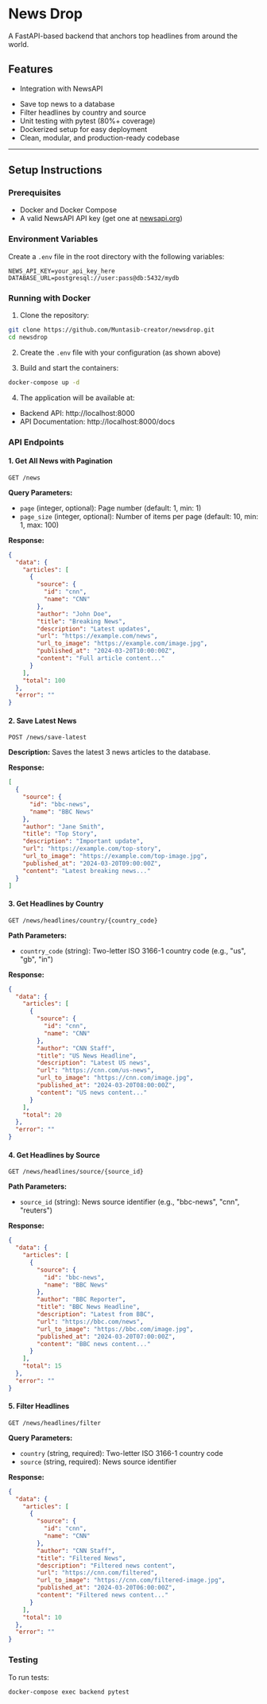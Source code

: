 # News Drop

A FastAPI-based backend that anchors top headlines from around the world.

## Features

- Integration with NewsAPI
<!-- - OAuth2 Client Credentials authentication -->
- Save top news to a database
- Filter headlines by country and source
- Unit testing with pytest (80%+ coverage)
- Dockerized setup for easy deployment
- Clean, modular, and production-ready codebase

---

## Setup Instructions

### Prerequisites

- Docker and Docker Compose
- A valid NewsAPI API key (get one at [newsapi.org](https://newsapi.org/register))

### Environment Variables

Create a `.env` file in the root directory with the following variables:

```env
NEWS_API_KEY=your_api_key_here
DATABASE_URL=postgresql://user:pass@db:5432/mydb
```

### Running with Docker

1. Clone the repository:
```bash
git clone https://github.com/Muntasib-creator/newsdrop.git
cd newsdrop
```

2. Create the `.env` file with your configuration (as shown above)

3. Build and start the containers:
```bash
docker-compose up -d
```

4. The application will be available at:
- Backend API: http://localhost:8000
- API Documentation: http://localhost:8000/docs

### API Endpoints

#### 1. Get All News with Pagination
```http
GET /news
```

**Query Parameters:**
- `page` (integer, optional): Page number (default: 1, min: 1)
- `page_size` (integer, optional): Number of items per page (default: 10, min: 1, max: 100)

**Response:**
```json
{
  "data": {
    "articles": [
      {
        "source": {
          "id": "cnn",
          "name": "CNN"
        },
        "author": "John Doe",
        "title": "Breaking News",
        "description": "Latest updates",
        "url": "https://example.com/news",
        "url_to_image": "https://example.com/image.jpg",
        "published_at": "2024-03-20T10:00:00Z",
        "content": "Full article content..."
      }
    ],
    "total": 100
  },
  "error": ""
}
```

#### 2. Save Latest News
```http
POST /news/save-latest
```

**Description:** Saves the latest 3 news articles to the database.

**Response:**
```json
[
  {
    "source": {
      "id": "bbc-news",
      "name": "BBC News"
    },
    "author": "Jane Smith",
    "title": "Top Story",
    "description": "Important update",
    "url": "https://example.com/top-story",
    "url_to_image": "https://example.com/top-image.jpg",
    "published_at": "2024-03-20T09:00:00Z",
    "content": "Latest breaking news..."
  }
]
```

#### 3. Get Headlines by Country
```http
GET /news/headlines/country/{country_code}
```

**Path Parameters:**
- `country_code` (string): Two-letter ISO 3166-1 country code (e.g., "us", "gb", "in")

**Response:**
```json
{
  "data": {
    "articles": [
      {
        "source": {
          "id": "cnn",
          "name": "CNN"
        },
        "author": "CNN Staff",
        "title": "US News Headline",
        "description": "Latest US news",
        "url": "https://cnn.com/us-news",
        "url_to_image": "https://cnn.com/image.jpg",
        "published_at": "2024-03-20T08:00:00Z",
        "content": "US news content..."
      }
    ],
    "total": 20
  },
  "error": ""
}
```

#### 4. Get Headlines by Source
```http
GET /news/headlines/source/{source_id}
```

**Path Parameters:**
- `source_id` (string): News source identifier (e.g., "bbc-news", "cnn", "reuters")

**Response:**
```json
{
  "data": {
    "articles": [
      {
        "source": {
          "id": "bbc-news",
          "name": "BBC News"
        },
        "author": "BBC Reporter",
        "title": "BBC News Headline",
        "description": "Latest from BBC",
        "url": "https://bbc.com/news",
        "url_to_image": "https://bbc.com/image.jpg",
        "published_at": "2024-03-20T07:00:00Z",
        "content": "BBC news content..."
      }
    ],
    "total": 15
  },
  "error": ""
}
```

#### 5. Filter Headlines
```http
GET /news/headlines/filter
```

**Query Parameters:**
- `country` (string, required): Two-letter ISO 3166-1 country code
- `source` (string, required): News source identifier

**Response:**
```json
{
  "data": {
    "articles": [
      {
        "source": {
          "id": "cnn",
          "name": "CNN"
        },
        "author": "CNN Staff",
        "title": "Filtered News",
        "description": "Filtered news content",
        "url": "https://cnn.com/filtered",
        "url_to_image": "https://cnn.com/filtered-image.jpg",
        "published_at": "2024-03-20T06:00:00Z",
        "content": "Filtered news content..."
      }
    ],
    "total": 10
  },
  "error": ""
}
```

### Testing

To run tests:
```bash
docker-compose exec backend pytest
```


